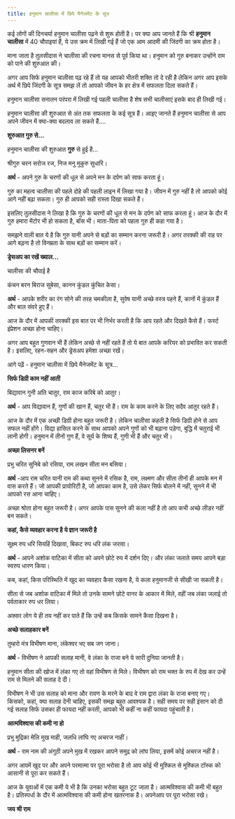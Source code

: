 ```yaml
---
title: हनुमान चालीसा में छिपे मैनेजमेंट के सूत्र
---
```


कई लोगों की दिनचर्या हनुमान चालीसा पढ़ने से शुरू होती है। पर क्या आप जानते हैं कि श्री **हनुमान चालीसा** में 40 चौपाइयां हैं, ये उस क्रम में लिखी गई हैं जो एक आम आदमी की जिंदगी का क्रम होता है।

माना जाता है तुलसीदास ने चालीसा की रचना मानस से पूर्व किया था। हनुमान को गुरु बनाकर उन्होंने राम को पाने की शुरुआत की।

अगर आप सिर्फ हनुमान चालीसा पढ़ रहे हैं तो यह आपको भीतरी शक्ति तो दे रही है लेकिन अगर आप इसके अर्थ में छिपे जिंदगी के सूत्र समझ लें तो आपको जीवन के हर क्षेत्र में सफलता दिला सकते हैं।

हनुमान चालीसा सनातन परंपरा में लिखी गई पहली चालीसा है शेष सभी चालीसाएं इसके बाद ही लिखी गई।

हनुमान चालीसा की शुरुआत से अंत तक सफलता के कई सूत्र हैं। आइए जानते हैं हनुमान चालीसा से आप अपने जीवन में क्या-क्या बदलाव ला सकते हैं….

**शुरुआत गुरु से…**

हनुमान चालीसा की शुरुआत **गुरु** से हुई है…

श्रीगुरु चरन सरोज रज,
निज मनु मुकुरु सुधारि।

**अर्थ** - अपने गुरु के चरणों की धूल से अपने मन के दर्पण को साफ करता हूं।

गुरु का महत्व चालीसा की पहले दोहे की पहली लाइन में लिखा गया है। जीवन में गुरु नहीं है तो आपको कोई आगे नहीं बढ़ा सकता। गुरु ही आपको सही रास्ता दिखा सकते हैं।

इसलिए तुलसीदास ने लिखा है कि गुरु के चरणों की धूल से मन के दर्पण को साफ करता हूं। आज के दौर में गुरु हमारा मेंटोर भी हो सकता है, बॉस भी। माता-पिता को पहला गुरु ही कहा गया है।

समझने वाली बात ये है कि गुरु यानी अपने से बड़ों का सम्मान करना जरूरी है। अगर तरक्की की राह पर आगे बढ़ना है तो विनम्रता के साथ बड़ों का सम्मान करें।

**ड्रेसअप का रखें ख्याल…**

चालीसा की चौपाई है

कंचन बरन बिराज सुबेसा,
कानन कुंडल कुंचित केसा।

**अर्थ** - आपके शरीर का रंग सोने की तरह चमकीला है, सुवेष यानी अच्छे वस्त्र पहने हैं, कानों में कुंडल हैं और बाल संवरे हुए हैं।

आज के दौर में आपकी तरक्की इस बात पर भी निर्भर करती है कि आप रहते और दिखते कैसे हैं। फर्स्ट इंप्रेशन अच्छा होना चाहिए।

अगर आप बहुत गुणवान भी हैं लेकिन अच्छे से नहीं रहते हैं तो ये बात आपके करियर को प्रभावित कर सकती है। इसलिए, रहन-सहन और ड्रेसअप हमेशा अच्छा रखें।

आगे पढ़ें - हनुमान चालीसा में छिपे मैनेजमेंट के सूत्र...

**सिर्फ डिग्री काम नहीं आती**

बिद्यावान गुनी अति चातुर,
राम काज करिबे को आतुर।

**अर्थ** - आप विद्यावान हैं, गुणों की खान हैं, चतुर भी हैं। राम के काम करने के लिए सदैव आतुर रहते हैं।

आज के दौर में एक अच्छी डिग्री होना बहुत जरूरी है। लेकिन चालीसा कहती है सिर्फ डिग्री होने से आप सफल नहीं होंगे। विद्या हासिल करने के साथ आपको अपने गुणों को भी बढ़ाना पड़ेगा, बुद्धि में चतुराई भी लानी होगी। हनुमान में तीनों गुण हैं, वे सूर्य के शिष्य हैं, गुणी भी हैं और चतुर भी।

**अच्छा लिसनर बनें**

प्रभु चरित सुनिबे को रसिया,
राम लखन सीता मन बसिया।

**अर्थ** -आप राम चरित यानी राम की कथा सुनने में रसिक है, राम, लक्ष्मण और सीता तीनों ही आपके मन में वास करते हैं।
जो आपकी प्रायोरिटी है, जो आपका काम है, उसे लेकर सिर्फ बोलने में नहीं, सुनने में भी आपको रस आना चाहिए।

अच्छा श्रोता होना बहुत जरूरी है। अगर आपके पास सुनने की कला नहीं है तो आप कभी अच्छे लीडर नहीं बन सकते।

**कहां, कैसे व्यवहार करना है ये ज्ञान जरूरी है**

सूक्ष्म रुप धरि सियहिं दिखावा, बिकट रुप धरि लंक जरावा।

**अर्थ** - आपने अशोक वाटिका में सीता को अपने छोटे रुप में दर्शन दिए। और लंका जलाते समय आपने बड़ा स्वरुप धारण किया।

कब, कहां, किस परिस्थिति में खुद का व्यवहार कैसा रखना है, ये कला हनुमानजी से सीखी जा सकती है।

सीता से जब अशोक वाटिका में मिले तो उनके सामने छोटे वानर के आकार में मिले, वहीं जब लंका जलाई तो पर्वताकार रुप धर लिया।

अक्सर लोग ये ही तय नहीं कर पाते हैं कि उन्हें कब किसके सामने कैसा दिखना है।

**अच्छे सलाहकार बनें**

तुम्हरो मंत्र विभीषण माना, लंकेश्वर भए सब जग जाना।

**अर्थ** - विभीषण ने आपकी सलाह मानी, वे लंका के राजा बने ये सारी दुनिया जानती है।

हनुमान सीता की खोज में लंका गए तो वहां विभीषण से मिले। विभीषण को राम भक्त के रुप में देख कर उन्हें राम से मिलने की सलाह दे दी।

विभीषण ने भी उस सलाह को माना और रावण के मरने के बाद वे राम द्वारा लंका के राजा बनाए गए। किसको, कहां, क्या सलाह देनी चाहिए, इसकी समझ बहुत आवश्यक है। सही समय पर सही इंसान को दी गई सलाह सिर्फ उसका ही फायदा नहीं करती, आपको भी कहीं ना कहीं फायदा पहुंचाती है।

**आत्मविश्वास की कमी ना हो**

प्रभु मुद्रिका मेलि मुख माही, जलधि लांघि गए अचरज नाहीं।

**अर्थ** - राम नाम की अंगुठी अपने मुख में रखकर आपने समुद्र को लांघ लिया, इसमें कोई अचरज नहीं है।

अगर आपमें खुद पर और अपने परमात्मा पर पूरा भरोसा है तो आप कोई भी मुश्किल से मुश्किल टॉस्क को आसानी से पूरा कर सकते हैं।

आज के युवाओं में एक कमी ये भी है कि उनका भरोसा बहुत टूट जाता है। आत्मविश्वास की कमी भी बहुत है। प्रतिस्पर्धा के दौर में आत्मविश्वास की कमी होना खतरनाक है। अपनेआप पर पूरा भरोसा रखे।

**जय श्री राम**


